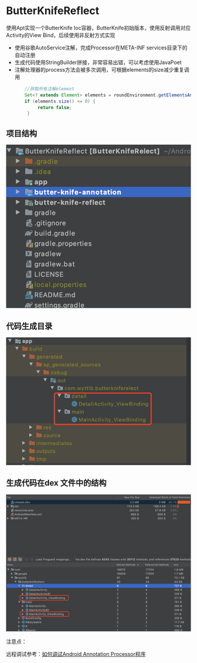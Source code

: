 # ButterKnifeReflect
使用Apt实现一个ButterKnife Ioc容器，ButterKnife初始版本，使用反射调用对应Activity的View Bind，后续使用非反射方式实现

* 使用谷歌AutoService注解，完成Processor在META-INF services目录下的自动注册
* 生成代码使用StringBuilder拼接，非常容易出错，可以考虑使用JavaPoet
* 注解处理器的process方法会被多次调用，可根据elements的size减少重复调用

```java
       //获取所有注解element
       Set<? extends Element> elements = roundEnvironment.getElementsAnnotatedWith(BindView.class);
       if (elements.size() <= 0) {
            return false;
        }
```

## 项目结构
![image](https://github.com/wangyuetingtao/ButterKnifeReflect/blob/master/screenshot/WX20200831.png)

## 代码生成目录
![image](https://github.com/wangyuetingtao/ButterKnifeReflect/blob/master/screenshot/WX20200831-182310.png)

## 生成代码在dex 文件中的结构
![image](https://github.com/wangyuetingtao/ButterKnifeReflect/blob/master/screenshot/WX20200831-182643.png)


注意点：
  
远程调试参考：[如何调试Android Annotation Processor程序](https://blog.csdn.net/ShuSheng0007/article/details/92795576)
